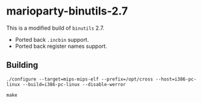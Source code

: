 marioparty-binutils-2.7
=======================

This is a modified build of `binutils` 2.7.

- Ported back `.incbin` support.
- Ported back register names support.

## Building

```
./configure --target=mips-mips-elf --prefix=/opt/cross --host=i386-pc-linux --build=i386-pc-linux --disable-werror

make
```